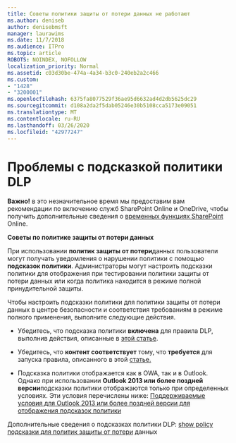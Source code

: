 ```yaml
---
title: Советы политики защиты от потери данных не работают
ms.author: deniseb
author: denisebmsft
manager: laurawims
ms.date: 11/7/2018
ms.audience: ITPro
ms.topic: article
ROBOTS: NOINDEX, NOFOLLOW
localization_priority: Normal
ms.assetid: c03d30be-474a-4a34-b3c0-240eb2a2c466
ms.custom:
- "1428"
- "3200001"
ms.openlocfilehash: 6375fa8077529f36ae95d6632ad4d2db5625dc29
ms.sourcegitcommit: d108a2da2f5dab05246e30b5108cca5173e09051
ms.translationtype: MT
ms.contentlocale: ru-RU
ms.lasthandoff: 03/26/2020
ms.locfileid: "42977247"
---
```

# <a name="dlp-policy-tip-issues"></a>Проблемы с подсказкой политики DLP

**Важно!** в это незначительное время мы предоставим вам рекомендации по включению служб SharePoint Online и OneDrive, чтобы получить дополнительные сведения о [временных функциях SharePoint](https://aka.ms/ODSPAdjustments) Online.

**Советы по политике защиты от потери данных**

При использовании **политик защиты от потери**данных пользователи могут получать уведомления о нарушении политики с помощью **подсказок политики**. Администраторы могут настроить подсказки политики для отображения при тестировании политики защиты от потери данных или когда политика находится в режиме полной принудительной защиты.
  
Чтобы настроить подсказки политики для политики защиты от потери данных в центре безопасности и соответствия требованиям в режиме полного применения, выполните следующие действия.
  
- Убедитесь, что подсказка политики **включена** для правила DLP, выполнив действия, описанные в [этой статье](https://docs.microsoft.com/office365/securitycompliance/use-notifications-and-policy-tips).

- Убедитесь, что **контент соответствует** тому, что **требуется** для запуска правила, описанного в этой [статье.](https://docs.microsoft.com/office365/securitycompliance/what-the-sensitive-information-types-look-for)

- Подсказка политики отображается как в OWA, так и в Outlook. Однако при использовании **Outlook 2013 или более поздней версии**подсказки политики отображаются только при определенных условиях. Эти условия перечислены ниже: [Поддерживаемые условия для Outlook 2013 или более поздней версии для отображения подсказок политики](https://docs.microsoft.com/office365/securitycompliance/use-notifications-and-policy-tips#outlook-2013-and-later-supports-showing-policy-tips-for-only-some-conditions)

Дополнительные сведения о подсказках политики DLP: [show policy подсказки для политик защиты от потери](https://docs.microsoft.com/office365/securitycompliance/use-notifications-and-policy-tips) данных
  